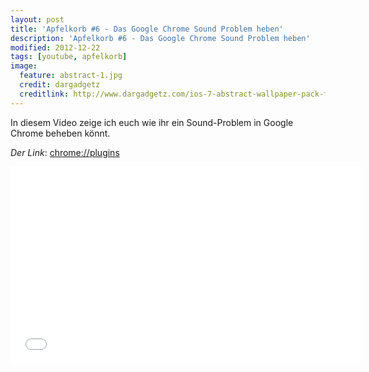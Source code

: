 ```yaml
---
layout: post
title: 'Apfelkorb #6 - Das Google Chrome Sound Problem heben'
description: 'Apfelkorb #6 - Das Google Chrome Sound Problem heben'
modified: 2012-12-22
tags: [youtube, apfelkorb]
image:
  feature: abstract-1.jpg
  credit: dargadgetz
  creditlink: http://www.dargadgetz.com/ios-7-abstract-wallpaper-pack-for-iphone-5-and-ipod-touch-retina/
---
```


In diesem Video zeige ich euch wie ihr ein Sound-Problem in Google Chrome beheben könnt.

*Der Link*: [chrome://plugins](chrome://plugins)

<iframe width="560" height="315" src="//www.youtube.com/embed/BB8QWjrmlGg" frameborder="0"> </iframe>